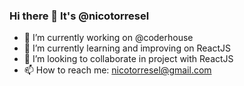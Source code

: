 ### Hi there 👋 It's @nicotorresel




- 🔭 I’m currently working on @coderhouse
- 🌱 I’m currently learning and improving on ReactJS
- 👯 I’m looking to collaborate in project with ReactJS
- 📫 How to reach me: nicotorresel@gmail.com

